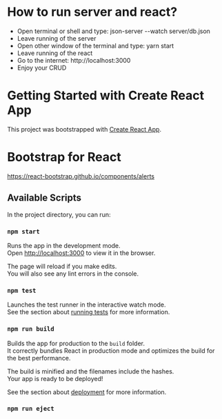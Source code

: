 # How to run server and react?
- Open terminal or shell and type: json-server --watch server/db.json
- Leave running of the server
- Open other window of the terminal and type: yarn start
- Leave running of the react
- Go to the internet: http://localhost:3000
- Enjoy your CRUD

# Getting Started with Create React App

This project was bootstrapped with [Create React App](https://github.com/facebook/create-react-app).

# Bootstrap for React
https://react-bootstrap.github.io/components/alerts

## Available Scripts

In the project directory, you can run:

### `npm start`

Runs the app in the development mode.\
Open [http://localhost:3000](http://localhost:3000) to view it in the browser.

The page will reload if you make edits.\
You will also see any lint errors in the console.

### `npm test`

Launches the test runner in the interactive watch mode.\
See the section about [running tests](https://facebook.github.io/create-react-app/docs/running-tests) for more information.

### `npm run build`

Builds the app for production to the `build` folder.\
It correctly bundles React in production mode and optimizes the build for the best performance.

The build is minified and the filenames include the hashes.\
Your app is ready to be deployed!

See the section about [deployment](https://facebook.github.io/create-react-app/docs/deployment) for more information.

### `npm run eject`

